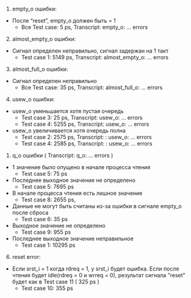 1) empty_o ошибки:
- После “reset”, empty_o должен быть = 1
  + Все Test case:  5 ps, Transcript: empty_o: ... errors

2) almost_empty_o ошибки:
- Сигнал определен неправильно, сигнал задержан на 1 такт
  + Test case 1: 5149 ps, Transcript: almost_empty_o: ... errors

3) almost_full_o ошибки:
- Сигнал определен неправильно
  + Все Test case: 35 ps, Transcript: almost_full_o: ... errors

4) usew_o ошибки:
- usew_o уменьшается хотя пустая очередь
  + Test case 3: 25 ps, Transcript: usew_o: ... errors
  + Test case 4: 5255 ps, Transcript: usew_o: ... errors
- usew_o увеличивается хотя очередь полна
  + Test case 2: 2575 ps, Transcript: : usew_o: ... errors
  + Test case 4: 2585 ps, Transcript: : usew_o: ... errors

1) q_o ошибки ( Transcript: q_o: ... errors )
- 1 значение было опущено в начале процесса чтения
  + Test case 5: 75 ps
- Последнее выходное значение не определено
  + Test case 5: 7695 ps
- В начале процесса чтения есть лишное значение
  + Test case 8: 2655 ps,
- Данные не могут быть считаны из-за ошибки в сигнале empty_o после сброса
  + Test case 6: 35 ps
- Выходное значение не определено
  + Test case 9: 955 ps
- Последнее выходное значение неправильное
  + Test case 1: 10295 ps

6) reset error:
- Если srst_i = 1 когда rdreq = 1, у srst_i будет ошибка. Если после чтения будет idle(rdreq = 0 и wrreq = 0), результат сигнала "reset" будет как в Test case 11 ( 325 ps )
  + Test case 10: 355 ps
 
